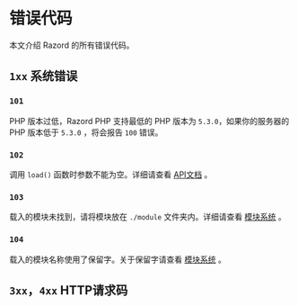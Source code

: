 # 错误代码

本文介绍 Razord 的所有错误代码。

## `1xx` 系统错误

### `101`

PHP 版本过低，Razord PHP 支持最低的 PHP 版本为 `5.3.0`，如果你的服务器的 PHP 版本低于 `5.3.0` ，将会报告 `100` 错误。

### `102`

调用 `load()` 函数时参数不能为空。详细请查看 [API文档](apis.md) 。

### `103`

载入的模块未找到，请将模块放在 `./module` 文件夹内。详细请查看 [模块系统](module.md) 。

### `104`

载入的模块名称使用了保留字。关于保留字请查看 [模块系统](module.md) 。

## `3xx`，`4xx` HTTP请求码